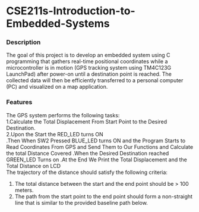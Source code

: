 # CSE211s-Introduction-to-Embedded-Systems
### Description
The goal of this project is to develop an embedded system using C programming that 
gathers real-time positional coordinates while a microcontroller is in motion (GPS tracking 
system using TM4C123G LaunchPad) after power-on until a destination point is reached. 
The collected data will then be efficiently transferred to a personal computer (PC) and 
visualized on a map application.
### Features
The GPS system performs the following tasks:  
1.Calculate the Total Displacement From Start Point to the Desired Destination.  
2.Upon the Start the RED_LED turns ON  
 .Then When SW2 Pressed BLUE_LED turns ON and the Program Starts to Read Coordinates From GPS and Send Them to Our Functions and Calculate the total Distance Covered 
 .When the Desired Destination reached GREEN_LED Turns on
 .At the End We Print the Total Displacement and the Total Distance on LCD  
The trajectory of the distance should satisfy the following criteria:  
 1. The total distance between the start and the end point should be > 100 meters.
 2.  The path from the start point to the end point should form a non-straight line that is similar to the provided baseline path below. 
 
